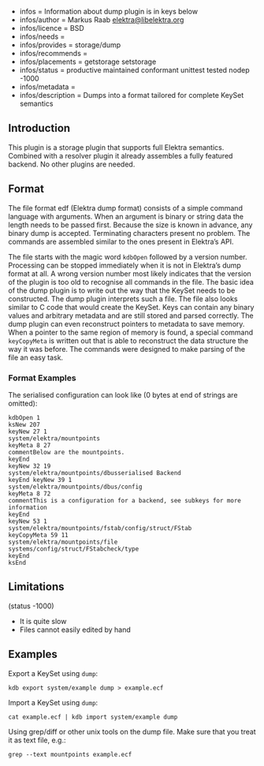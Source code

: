 - infos = Information about dump plugin is in keys below
- infos/author = Markus Raab <elektra@libelektra.org>
- infos/licence = BSD
- infos/needs =
- infos/provides = storage/dump
- infos/recommends =
- infos/placements = getstorage setstorage
- infos/status = productive maintained conformant unittest tested nodep -1000
- infos/metadata =
- infos/description = Dumps into a format tailored for complete KeySet semantics

## Introduction ##

This plugin is a storage plugin that supports full Elektra
semantics. Combined with a resolver plugin it already assembles a fully
featured backend. No other plugins are needed.

## Format ##

The file format edf (Elektra dump format) consists of a simple command language with
arguments. When an argument is binary or string data the length needs to be
passed first. Because the size is known in advance, any binary dump is
accepted. Terminating characters present no problem. The commands are
assembled similar to the ones present in Elektra’s API.

The file starts with the magic word `kdbOpen` followed by a version
number. Processing can be stopped immediately when it is not in
Elektra’s dump format at all. A wrong version number most likely
indicates that the version of the plugin is too old to recognise all
commands in the file. The basic idea of the dump plugin is to write
out the way that the KeySet needs to be constructed. The dump plugin
interprets such a file. The file also looks similar to C code that
would create the KeySet. Keys can contain any binary values and arbitrary
metadata and are still stored and parsed correctly. The dump plugin can
even reconstruct pointers to metadata to save memory. When a pointer
to the same region of memory is found, a special command `keyCopyMeta`
is written out that is able to reconstruct the data structure the way
it was before. The commands were designed to make parsing of the file
an easy task.

### Format Examples ###

The serialised configuration can look like (0 bytes at end of strings are
omitted):

	kdbOpen 1 		
	ksNew 207 		
	keyNew 27 1 		
	system/elektra/mountpoints		 
	keyMeta 8 27		
	commentBelow are the mountpoints.		 
	keyEnd 		
	keyNew 32 19		 
	system/elektra/mountpoints/dbusserialised Backend 		
	keyEnd keyNew 39 1 		
	system/elektra/mountpoints/dbus/config 		
	keyMeta 8 72 		
	commentThis is a configuration for a backend, see subkeys for more information 		
	keyEnd 		
	keyNew 53 1 		
	system/elektra/mountpoints/fstab/config/struct/FStab 		
	keyCopyMeta 59 11 		
	system/elektra/mountpoints/file 		
	systems/config/struct/FStabcheck/type 		
	keyEnd		
	ksEnd		


## Limitations ##

(status -1000)

- It is quite slow
- Files cannot easily edited by hand

## Examples ##

Export a KeySet using `dump`:

	kdb export system/example dump > example.ecf

Import a KeySet using `dump`:

	cat example.ecf | kdb import system/example dump

Using grep/diff or other unix tools on the dump file. Make sure that you
treat it as text file, e.g.:

	grep --text mountpoints example.ecf

